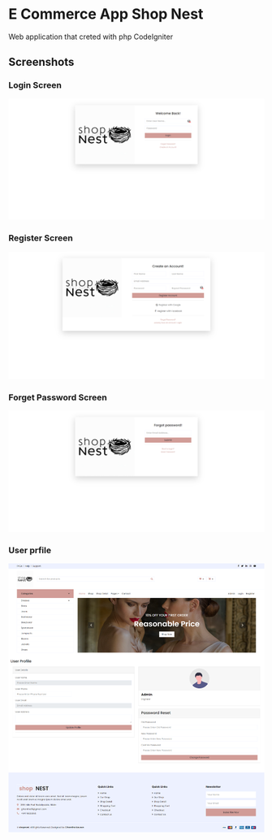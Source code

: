 # E Commerce App Shop Nest

Web application that creted with php CodeIgniter

## Screenshots

### Login Screen

![Item List View](./docs/screenshots/Login.png)

### Register Screen

![Item List View](./docs/screenshots/Register.png)

### Forget Password Screen

![Item List View](./docs/screenshots/Forget_password.png)

### User prfile

![Item List View](./docs/screenshots/User_profile.png)


